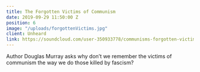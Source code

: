 ```yaml
---
title: The Forgotten Victims of Communism
date: 2019-09-29 11:50:00 Z
position: 6
image: "/uploads/forgottenVictims.jpg"
client: Unheard
link: https://soundcloud.com/user-350933778/communisms-forgotten-victims
---
```


Author Douglas Murray asks why don’t we remember the victims of communism the way we do those killed by fascism?